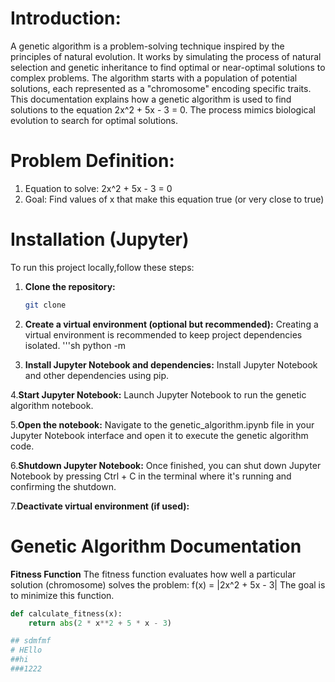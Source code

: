# Introduction: 
A genetic algorithm is a problem-solving technique inspired by the principles of natural evolution. It works by simulating the process of natural selection and genetic inheritance to find optimal or near-optimal solutions to complex problems. The algorithm starts with a population of potential solutions, each represented as a "chromosome" encoding specific traits. 
This documentation explains how a genetic algorithm is used to find solutions to the equation 2x^2 + 5x - 3 = 0. The process mimics biological evolution to search for optimal solutions.

# Problem Definition: 
1.	Equation to solve: 2x^2 + 5x - 3 = 0
2.	Goal: Find values of x that make this equation true (or very close to true)

# Installation (Jupyter)
To run this project locally,follow these steps:

1. **Clone the repository:**

   ```sh
   git clone

2. **Create a virtual environment (optional but recommended):**
 Creating a virtual environment is recommended to keep project dependencies isolated.
'''sh
python -m

3. **Install Jupyter Notebook and dependencies:**
 Install Jupyter Notebook and other dependencies using pip.

4.**Start Jupyter Notebook:**
Launch Jupyter Notebook to run the genetic algorithm notebook.

5.**Open the notebook:**
Navigate to the genetic_algorithm.ipynb file in your Jupyter Notebook interface and open it to execute the genetic algorithm code.

6.**Shutdown Jupyter Notebook:**
Once finished, you can shut down Jupyter Notebook by pressing Ctrl + C in the terminal where it's running and confirming the shutdown.

7.**Deactivate virtual environment (if used):**


# Genetic Algorithm Documentation
 **Fitness Function**
The fitness function evaluates how well a particular solution (chromosome) solves the problem:
f(x) = |2x^2 + 5x - 3|
The goal is to minimize this function.
```python
def calculate_fitness(x):
    return abs(2 * x**2 + 5 * x - 3)

## sdmfmf
# HEllo
##hi
###1222























   

